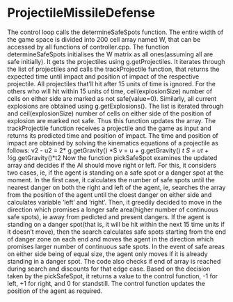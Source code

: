 # ProjectileMissileDefense

The control loop calls the determineSafeSpots function. The entire width of the game space is divided into 200 cell array named W, that can be accessed by all functions of controller.cpp. 
The function determineSafeSpots initialises the W matrix as all ones(assuming all are safe initially).  It gets the projectiles using g.getProjectiles. It iterates through the list of projectiles and calls the trackProjectile function, that returns the expected time until impact and position of impact of the respective projectile. All projectiles that’ll hit after 15 units of time is ignored. For the others who will hit within 15 units of time, ceil(explosionSize) number of cells on either side are marked as not safe(value=0). Similarly, all current explosions are obtained using g.getExplosions(). The list is iterated through and  ceil(explosionSize) number of cells on either side of the position of explosion are marked not safe. Thus this function updates the array.
The trackProjectile function receives a projectile and the game as input and returns its predicted time and position of impact. The time and position of impact are obtained by solving the kinematics equations of a projectile as follows:
v2 - u2 = 2* g.getGravity() *S
v = u + g.getGravity() *t
S = ut + ½*g.getGravity()*t2
Now the function pickSafeSpot examines the updated array and decides if the AI should move right or left. For this, it considers two cases, ie, if the agent is standing on a safe spot or a danger spot at the moment. In the first case, it calculates the number of safe spots until the nearest danger on both the right and left of the agent, ie, searches the array from the position of the agent until the cloest danger on either side and calculates variable ‘left’ and ‘right’. Then, it greedily decided to move in the direction which promises a longer safe area(higher number of continuous safe spots), ie away from pedicted and present dangers. If the agent is standing on a danger spot(that is, it will be hit within the next 15 time units if it doesn’t move), then the search calculates safe spots starting from the end of danger zone on each end and moves the agent in the direction which promises larger number of continuous safe spots. In the event of safe areas on either side being of equal size, the agent only moves if it is already standing in a danger spot. The code also checks if end of array is reached during search and discounts for that edge case. 
Based on the decision taken by the pickSafeSpot, it returns a value to the control function, -1 for left, +1 for right, and 0 for standstill. The control function updates the position of the agent as required.

